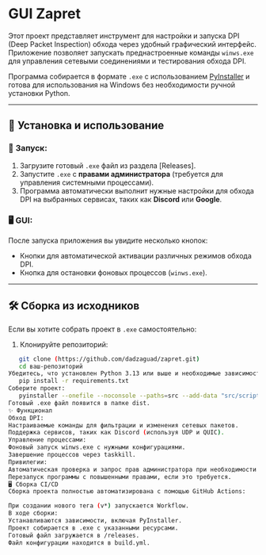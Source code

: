  # GUI Zapret

Этот проект представляет инструмент для настройки и запуска DPI (Deep Packet Inspection) обхода через удобный графический интерфейс. Приложение позволяет запускать преднастроенные команды `winws.exe` для управления сетевыми соединениями и тестирования обхода DPI.

Программа собирается в формате `.exe` с использованием [PyInstaller](https://pyinstaller.org/) и готова для использования на Windows без необходимости ручной установки Python.

---

## 🔧 Установка и использование

### 📂 **Запуск:**
1. Загрузите готовый `.exe` файл из раздела [Releases].
2. Запустите `.exe` с **правами администратора** (требуется для управления системными процессами).
3. Программа автоматически выполнит нужные настройки для обхода DPI на выбранных сервисах, таких как **Discord** или **Google**.

### 🖥️ **GUI:**
После запуска приложения вы увидите несколько кнопок:
- Кнопки для автоматической активации различных режимов обхода DPI.
- Кнопка для остановки фоновых процессов (`winws.exe`).

---

## 🛠️ Сборка из исходников

Если вы хотите собрать проект в `.exe` самостоятельно:

1. Клонируйте репозиторий:
```bash
   git clone (https://github.com/dadzaguad/zapret.git)
   cd ваш-репозиторий
Убедитесь, что установлен Python 3.13 или выше и необходимые зависимости:
   pip install -r requirements.txt
Соберите проект:
   pyinstaller --onefile --noconsole --paths=src --add-data "src/scripts/bin;src/scripts/bin" --add-data "src/scripts/*.txt;src/scripts" --icon=icon.ico main.py
Готовый .exe файл появится в папке dist.
✨ Функционал
Обход DPI:
Настраиваемые команды для фильтрации и изменения сетевых пакетов.
Поддержка сервисов, таких как Discord (используя UDP и QUIC).
Управление процессами:
Фоновый запуск winws.exe с нужными конфигурациями.
Завершение процессов через taskkill.
Привилегии:
Автоматическая проверка и запрос прав администратора при необходимости.
Перезапуск программы с повышенными правами, если это требуется.
🖥️ Сборка CI/CD
Сборка проекта полностью автоматизирована с помощью GitHub Actions:

При создании нового тега (v*) запускается Workflow.
В ходе сборки:
Устанавливаются зависимости, включая PyInstaller.
Проект собирается в .exe с указанными ресурсами.
Готовый файл загружается в /releases.
Файл конфигурации находится в build.yml.

